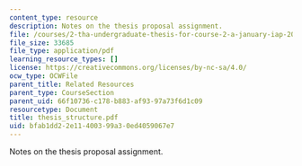 ```yaml
---
content_type: resource
description: Notes on the thesis proposal assignment.
file: /courses/2-tha-undergraduate-thesis-for-course-2-a-january-iap-2007/bfab1dd22e11400399a30ed4059067e7_thesis_structure.pdf
file_size: 33685
file_type: application/pdf
learning_resource_types: []
license: https://creativecommons.org/licenses/by-nc-sa/4.0/
ocw_type: OCWFile
parent_title: Related Resources
parent_type: CourseSection
parent_uid: 66f10736-c178-b883-af93-97a73f6d1c09
resourcetype: Document
title: thesis_structure.pdf
uid: bfab1dd2-2e11-4003-99a3-0ed4059067e7
---
```

Notes on the thesis proposal assignment.